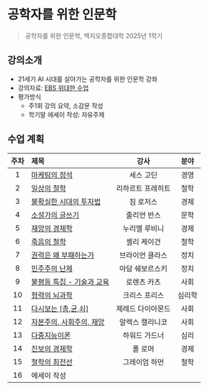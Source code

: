 # 공학자를 위한 인문학
> 공학자를 위한 인문학, 백지오종합대학 2025년 1학기

## 강의소개
- 21세기 AI 시대를 살아가는 공학자를 위한 인문학 강좌
- 강의자료: [EBS 위대한 수업](https://www.kmooc.kr/view/course/refine/ebs)
- 평가방식
  - 주1회 강의 요약, 소감문 작성
  - 학기말 에세이 작성: 자유주제
 
## 수업 계획
| 주차 | 제목 | 강사 | 분야 |
| :--: | :-------- | :----: | :---: |
| 1 | [마케팅의 정석](https://www.kmooc.kr/view/course/detail/14525?tm=20250101233041) | 세스 고딘 | 경영 |
| 2 | [일상의 철학](https://www.kmooc.kr/view/course/detail/10918) | 리하르트 프레히트 | 철학 |
| 3 | [불확실한 시대의 투자법](https://www.kmooc.kr/view/course/detail/13139) | 짐 로저스 | 경제 |
| 4 | [소설가의 글쓰기](https://www.kmooc.kr/view/course/detail/10905) | 줄리언 반스 | 문학 |
| 5 | [재앙의 경제학](https://www.kmooc.kr/view/course/detail/12999) | 누리엘 루비니 | 경제 |
| 6 | [죽음의 철학](https://www.kmooc.kr/view/course/detail/10773) | 셸리 케이건 | 철학 |
| 7 | [권력은 왜 부패하는가](https://www.kmooc.kr/view/course/detail/12599) | 브라이언 클라스 | 정치 |
| 8 | [민주주의 난제](https://www.kmooc.kr/view/course/detail/10996) | 아담 쉐보르스키 | 정치 |
| 9 | [불평등 특집 - 기술과 교육](https://www.kmooc.kr/view/course/detail/12557) | 로렌츠 카츠 | 사회 |
| 10 | [협력의 뇌과학](https://www.kmooc.kr/view/course/detail/12483) | 크리스 프리스 | 심리학 |
| 11 | [다시보는 \[총,균,쇠\]](https://www.kmooc.kr/view/course/detail/10993) | 제레드 다이아몬드 | 사회 |
| 12 | [자본주의, 사회주의, 재앙](https://www.kmooc.kr/view/course/detail/11375) | 알렉스 캘리니코 | 사회 |
| 13 | [다중지능이론](https://www.kmooc.kr/view/course/detail/10775) | 하워드 가드너 | 심리 |
| 14 | [진보의 경제학](https://www.kmooc.kr/view/course/detail/13012) | 폴 로머 | 경제 |
| 15 | [철학의 최전선](https://www.kmooc.kr/view/course/detail/14585) | 그레이엄 하먼 | 철학 |
| 16 | 에세이 작성 | | |
